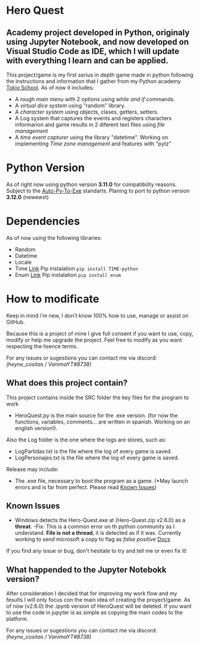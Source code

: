 
# Hero Quest

## Academy project developed in Python, originaly using Jupyter Notebook, and now developed on Visual Studio Code as IDE, which I will update with everything I learn and can be applied.

This project/game is my first serius in depth game made in python following the instructions and information that I gather from my Python academy [Tokio School](https://www.tokioschool.com).
As of now it includes:
* A rough *main menu* with 2 options using *while and if* commands.
* A *virtual dice system* using "random" library.
* A *character system* using objects, clases, getters, setters.
* A Log system that captures the events and registers characters informarion and game results in 2 diferent text files using *file management*
* A *time event capturer* using the library "datetime". Working on implementing *Time zone management* and features with "pytz"

# Python Version 
As of right now using python version **3.11.0** for compatibility reasons. Subject to the [Auto-Py-To-Exe](https://github.com/brentvollebregt/auto-py-to-exe) standarts.
Planing to port to python version **3.12.0** (newewst)

# Dependencies
As of now using the following libraries:
* Random
* Datetime
* Locale
* Time [Link](https://pypi.org/project/TIME-python/)
      Pip instalation ```pip install TIME-python```
* Enum [Link](https://pypi.org/project/enum/)
      Pip instalation ```pip install enum```

# How to modificate
Keep in mind i'm new, I don't know 100% how to use, manage or assist on GitHub.

Because this is a project of mine I give full consent if you want to use, copy, modify or help me upgrade the project.
Feel free to modify as you want respecting the lisence terms.

For any issues or sugestions you can contact me via discord: *(heyne_cositas / VanimaYT#8738)*

## What does this project contain?

This project contains inside the SRC folder the key files for the program to work
* HeroQuest.py is the main source for the .exe version. (for now the functions, variables, comments... are written in spanish. Working on an english version!).

Also the Log folder is the one where the logs are stores, such as:
* LogPartidas.txt is the file where the log of every game is saved.
* LogPersonajes.txt is the file where the log of every game is saved.

Release may include:
* The .exe file, necessary to boot the program as a game. (*May launch errors and is far from perfect. Please read [Known Issues](https://github.com/VanimacionYT/Hero_Quest/blob/main/README.md#known-issues))

## Known Issues

- Windows detects the Hero-Quest.exe at (Hero-Quest.zip v2.6.0) as a **threat**.
    -Fix: This is a common error on th python community as I understand. **File is not a thread**, it is detected as if it was. Currently working to send microsoft a copy to flag as *false positive*
     [Docs](https://stackoverflow.com/questions/54730851/windows-defender-detecting-python-exe-as-trojan) 

If you find any issue or bug, don't hesitate to try and tell me or even fix it!

## What happended to the Jupyter Notebokk version?

After consideration I decided that for improving my work flow and my fesults I will only focus con the main idea of creating the proyect/game. As of now (v2.6.0) the .ipynb version of HeroQuest will be deleted.
If you want to use the code in jupyter is as simple as copying the main codes to the platform.

For any issues or sugestions you can contact me via discord: *(heyne_cositas / VanimaYT#8738)*

